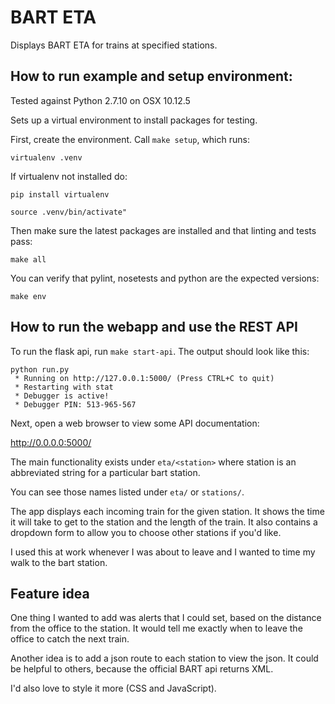 # BART ETA
Displays BART ETA for trains at specified stations.

## How to run example and setup environment:

Tested against Python 2.7.10 on OSX 10.12.5

Sets up a virtual environment to install packages for testing.

First, create the environment. Call `make setup`, which runs:

```
virtualenv .venv
```

If virtualenv not installed do:

```
pip install virtualenv
```

```
source .venv/bin/activate"
```

Then make sure the latest packages are installed and that linting and tests pass:

```
make all
```


You can verify that pylint, nosetests and python are the expected versions:

```
make env
```

## How to run the webapp and use the REST API

To run the flask api, run `make start-api`.  The output should look like this:

```
python run.py
 * Running on http://127.0.0.1:5000/ (Press CTRL+C to quit)
 * Restarting with stat
 * Debugger is active!
 * Debugger PIN: 513-965-567
```

Next, open a web browser to view some API documentation:

http://0.0.0.0:5000/

The main functionality exists under `eta/<station>` where station is an abbreviated string for a particular bart station.

You can see those names listed under `eta/` or `stations/`.

The app displays each incoming train for the given station.  It shows the time it will take to get to the station and the length of the train. It also contains a dropdown form to allow you to choose other stations if you'd like.

I used this at work whenever I was about to leave and I wanted to time my walk to the bart station.

## Feature idea

One thing I wanted to add was alerts that I could set, based on the distance from the office to the station.  It would tell me exactly when to leave the office to catch the next train.

Another idea is to add a json route to each station to view the json.  It could be helpful to others, because the official BART api returns XML.

I'd also love to style it more (CSS and JavaScript).
